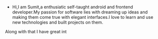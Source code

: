 - Hi,I am Sumit,a enthusiatic self-taught android and frontend developer.My passion for software lies with dreaming up ideas and making them come true with elegant interfaces.I love to learn and use new technologies and built projects on them.

Along with that I have great int
<!---
SumitMish23/SumitMish23 is a ✨ special ✨ repository because its `README.md` (this file) appears on your GitHub profile.
You can click the Preview link to take a look at your changes.
--->
